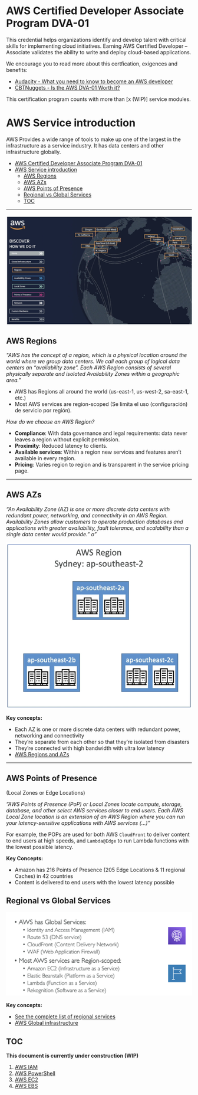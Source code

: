 # AWS Certified Developer Associate Program DVA-01

This credential helps organizations identify and develop talent with critical skills for implementing cloud initiatives. Earning AWS Certified Developer – Associate validates the ability to write and deploy cloud-based applications.

We encourage you to read more about this certfication, exigences and benefits:

- [Audacity - What you need to know to become an AWS developer](https://www.udacity.com/blog/2020/09/what-you-need-to-know-to-become-an-aws-developer.html)
- [CBTNuggets - Is the AWS DVA-01 Worth it?](https://www.cbtnuggets.com/blog/certifications/cloud/is-the-aws-developer-associate-worth-it)

This certification program counts with more than [x (WIP)] service modules.

# AWS Service introduction

AWS Provides a wide range of tools to make up one of the largest in the infrastructure as a service industry. It has data centers and other infrastructure globally.

- [AWS Certified Developer Associate Program DVA-01](#aws-certified-developer-associate-program-dva-01)
- [AWS Service introduction](#aws-service-introduction)
  - [AWS Regions](#aws-regions)
  - [AWS AZs](#aws-azs)
  - [AWS Points of Presence](#aws-points-of-presence)
  - [Regional vs Global Services](#regional-vs-global-services)
  - [TOC](#toc)

---

![AWS Global Picture](./assets/img/aws_head.png "Title")

## AWS Regions

_"AWS has the concept of a region, which is a physical location around the world where we group data centers. We call each group of logical data centers an “availability zone”. Each AWS Region consists of several physically separate and isolated Availability Zones within a geographic area."_

- AWS has Regions all around the world (us-east-1, us-west-2, sa-east-1, etc.)
- Most AWS services are region-scoped (Se limita el uso (configuración) de servicio por región).

_How do we choose an AWS Region?_

- **Compliance**: With data governance and legal requirements: data never leaves a region without explicit permission.
- **Proximity**: Reduced latency to clients.
- **Available services**: Within a region new services and features aren’t available in every region.
- **Pricing**: Varies region to region and is transparent in the service pricing page.

---

## AWS AZs

_“An Availability Zone (AZ) is one or more discrete data centers with redundant power, networking, and connectivity in an AWS Region. Availability Zones allow customers to operate production databases and applications with greater availability, fault tolerance, and scalability than a single data center would provide.”
o”_

![Sydney Datacenter's Availability Zones Diagram](./assets/img/aws_az_concept.png)

**Key concepts:**

- Each AZ is one or more discrete data centers with redundant power, networking and connectivity
- They’re separate from each other so that they’re isolated from disasters
- They’re connected with high bandwidth with ultra low latency
- [AWS Regions and AZs](https://aws.amazon.com/about-aws/global-infrastructure/regions_az/?p=ngi&loc=2)

---

## AWS Points of Presence

(Local Zones or Edge Locations)

_”AWS Points of Presence (PoP) or Local Zones locate compute, storage, database, and other select AWS services closer to end users. Each AWS Local Zone location is an extension of an AWS Region where you can run your latency-sensitive applications with AWS services (…)”_

For example, the POPs are used for both AWS `CloudFront` to deliver content to end users at high speeds, and `Lambda@Edge` to run Lambda functions with the lowest possible latency.

**Key Concepts:**

- Amazon has 216 Points of Presence (205 Edge Locations & 11 regional Caches) in 42 countries
- Content is delivered to end users with the lowest latency possible

## Regional vs Global Services

![](assets/img/aws_regional_vs_global.png)

**Key concepts:**

- [See the complete list of regional services](https://aws.amazon.com/en/about-aws/global-infrastructure/regional-product-services/)
- [AWS Global infrastructure](https://aws.amazon.com/en/about-aws/global-infrastructure/)

## TOC

**This document is currently under construction (WIP)**

1. [AWS IAM](security/aws-iam.md)
2. [AWS PowerShell](security/powershell.md)
3. [AWS EC2](computing/aws-ec2.md)
4. [AWS EBS](storage/aws-ebs.md)
